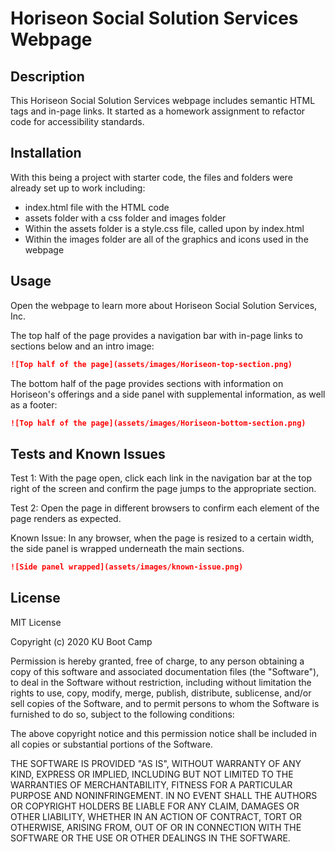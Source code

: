 # Horiseon Social Solution Services Webpage

## Description
This Horiseon Social Solution Services webpage includes semantic HTML tags and in-page links. It started as a homework assignment to refactor code for accessibility standards.

## Installation

With this being a project with starter code, the files and folders were already set up to work including:
* index.html file with the HTML code
* assets folder with a css folder and images folder
* Within the assets folder is a style.css file, called upon by index.html
* Within the images folder are all of the graphics and icons used in the webpage

## Usage 

Open the webpage to learn more about Horiseon Social Solution Services, Inc.

The top half of the page provides a navigation bar with in-page links to sections below and an intro image:
```md
![Top half of the page](assets/images/Horiseon-top-section.png)
```

The bottom half of the page provides sections with information on Horiseon's offerings and a side panel with supplemental information, as well as a footer:
```md
![Top half of the page](assets/images/Horiseon-bottom-section.png)
```

## Tests and Known Issues

Test 1:
With the page open, click each link in the navigation bar at the top right of the screen and confirm the page jumps to the appropriate section.

Test 2:
Open the page in different browsers to confirm each element of the page renders as expected.

Known Issue:
In any browser, when the page is resized to a certain width, the side panel is wrapped underneath the main sections.
```md
![Side panel wrapped](assets/images/known-issue.png)
```

## License

MIT License

Copyright (c) 2020 KU Boot Camp

Permission is hereby granted, free of charge, to any person obtaining a copy
of this software and associated documentation files (the "Software"), to deal
in the Software without restriction, including without limitation the rights
to use, copy, modify, merge, publish, distribute, sublicense, and/or sell
copies of the Software, and to permit persons to whom the Software is
furnished to do so, subject to the following conditions:

The above copyright notice and this permission notice shall be included in all
copies or substantial portions of the Software.

THE SOFTWARE IS PROVIDED "AS IS", WITHOUT WARRANTY OF ANY KIND, EXPRESS OR
IMPLIED, INCLUDING BUT NOT LIMITED TO THE WARRANTIES OF MERCHANTABILITY,
FITNESS FOR A PARTICULAR PURPOSE AND NONINFRINGEMENT. IN NO EVENT SHALL THE
AUTHORS OR COPYRIGHT HOLDERS BE LIABLE FOR ANY CLAIM, DAMAGES OR OTHER
LIABILITY, WHETHER IN AN ACTION OF CONTRACT, TORT OR OTHERWISE, ARISING FROM,
OUT OF OR IN CONNECTION WITH THE SOFTWARE OR THE USE OR OTHER DEALINGS IN THE
SOFTWARE.